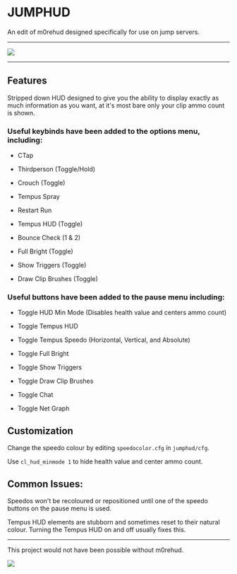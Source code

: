 # JUMPHUD

An edit of m0rehud designed specifically for use on jump servers.

***

<a href="SHOWCASE.md"><img src="https://i.imgur.com/vVxJdvB.png"></a>

***

## Features

Stripped down HUD designed to give you the ability to display exactly as much information as you want, at it's most bare only your clip ammo count is shown.

### Useful keybinds have been added to the options menu, including:

- CTap

- Thirdperson (Toggle/Hold)

- Crouch (Toggle)

- Tempus Spray

- Restart Run

- Tempus HUD (Toggle)

- Bounce Check (1 & 2)

- Full Bright (Toggle)

- Show Triggers (Toggle)

- Draw Clip Brushes (Toggle)

### Useful buttons have been added to the pause menu including:

- Toggle HUD Min Mode (Disables health value and centers ammo count)

- Toggle Tempus HUD

- Toggle Tempus Speedo (Horizontal, Vertical, and Absolute)

- Toggle Full Bright

- Toggle Show Triggers

- Toggle Draw Clip Brushes

- Toggle Chat

- Toggle Net Graph


## Customization

Change the speedo colour by editing `speedocolor.cfg` in `jumphud/cfg`.

Use `cl_hud_minmode 1` to hide health value and center ammo count.

## Common Issues:

Speedos won't be recoloured or repositioned until one of the speedo buttons on the pause menu is used.

Tempus HUD elements are stubborn and sometimes reset to their natural colour. Turning the Tempus HUD on and off usually fixes this.



***

This project would not have been possible without m0rehud.

<a href="https://github.com/Hypnootize/m0rehud"><img src="https://i.imgur.com/HVyxIC3.png"></a>
